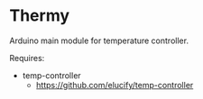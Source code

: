 Thermy
======

Arduino main module for temperature controller.

Requires:

* temp-controller
  * https://github.com/elucify/temp-controller
